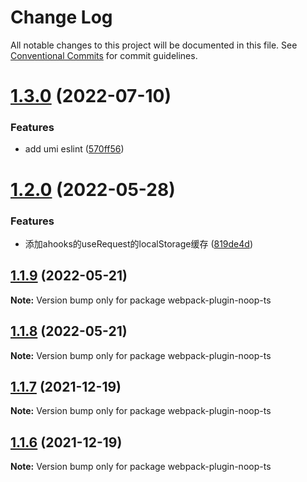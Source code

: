 # Change Log

All notable changes to this project will be documented in this file.
See [Conventional Commits](https://conventionalcommits.org) for commit guidelines.

# [1.3.0](https://github.com/taoliujun/npm-packages/compare/webpack-plugin-noop-ts@1.2.0...webpack-plugin-noop-ts@1.3.0) (2022-07-10)


### Features

* add umi eslint ([570ff56](https://github.com/taoliujun/npm-packages/commit/570ff5677ad006f49c5e490e9f89b6c5028b7333))





# [1.2.0](https://github.com/taoliujun/npm-packages/compare/webpack-plugin-noop-ts@1.1.9...webpack-plugin-noop-ts@1.2.0) (2022-05-28)


### Features

* 添加ahooks的useRequest的localStorage缓存 ([819de4d](https://github.com/taoliujun/npm-packages/commit/819de4dfd6400cd1d62c1808ee44a780caa697f8))





## [1.1.9](https://github.com/taoliujun/npm-packages/compare/webpack-plugin-noop-ts@1.1.8...webpack-plugin-noop-ts@1.1.9) (2022-05-21)

**Note:** Version bump only for package webpack-plugin-noop-ts





## [1.1.8](https://github.com/taoliujun/npm-packages/compare/webpack-plugin-noop-ts@1.1.7...webpack-plugin-noop-ts@1.1.8) (2022-05-21)

**Note:** Version bump only for package webpack-plugin-noop-ts





## [1.1.7](https://github.com/taoliujun/npm-packages/compare/webpack-plugin-noop-ts@1.1.6...webpack-plugin-noop-ts@1.1.7) (2021-12-19)

**Note:** Version bump only for package webpack-plugin-noop-ts





## [1.1.6](https://github.com/taoliujun/npm-packages/compare/webpack-plugin-noop-ts@1.1.5...webpack-plugin-noop-ts@1.1.6) (2021-12-19)

**Note:** Version bump only for package webpack-plugin-noop-ts
